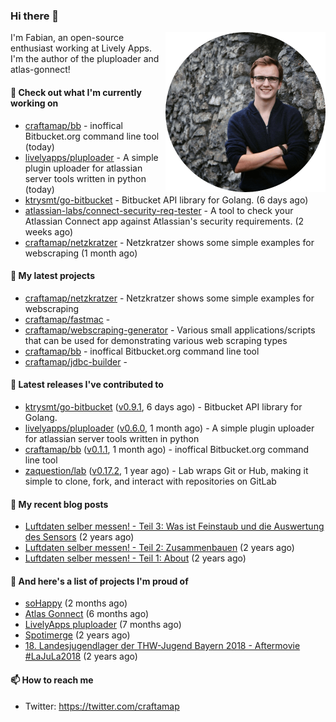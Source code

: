 ### Hi there 👋

<img src="https://raw.githubusercontent.com/craftamap/craftamap/master/assets/profile_picture.png" align="right" width="256"/>

I'm Fabian, an open-source enthusiast working at Lively Apps. I'm the author of the pluploader and atlas-gonnect!

#### 👷 Check out what I'm currently working on

- [craftamap/bb](https://github.com/craftamap/bb) - inoffical Bitbucket.org command line tool (today)
- [livelyapps/pluploader](https://github.com/livelyapps/pluploader) - A simple plugin uploader for atlassian server tools written in python (today)
- [ktrysmt/go-bitbucket](https://github.com/ktrysmt/go-bitbucket) - Bitbucket API library for Golang. (6 days ago)
- [atlassian-labs/connect-security-req-tester](https://github.com/atlassian-labs/connect-security-req-tester) - A tool to check your Atlassian Connect app against Atlassian&#39;s security requirements. (2 weeks ago)
- [craftamap/netzkratzer](https://github.com/craftamap/netzkratzer) - Netzkratzer shows some simple examples for webscraping (1 month ago)

#### 🌱 My latest projects

- [craftamap/netzkratzer](https://github.com/craftamap/netzkratzer) - Netzkratzer shows some simple examples for webscraping
- [craftamap/fastmac](https://github.com/craftamap/fastmac) - 
- [craftamap/webscraping-generator](https://github.com/craftamap/webscraping-generator) - Various small applications/scripts that can be used for demonstrating various web scraping types
- [craftamap/bb](https://github.com/craftamap/bb) - inoffical Bitbucket.org command line tool
- [craftamap/jdbc-builder](https://github.com/craftamap/jdbc-builder) - 

#### 🔭 Latest releases I've contributed to

- [ktrysmt/go-bitbucket](https://github.com/ktrysmt/go-bitbucket) ([v0.9.1](https://github.com/ktrysmt/go-bitbucket/releases/tag/v0.9.1), 6 days ago) - Bitbucket API library for Golang.
- [livelyapps/pluploader](https://github.com/livelyapps/pluploader) ([v0.6.0](https://github.com/livelyapps/pluploader/releases/tag/v0.6.0), 1 month ago) - A simple plugin uploader for atlassian server tools written in python
- [craftamap/bb](https://github.com/craftamap/bb) ([v0.1.1](https://github.com/craftamap/bb/releases/tag/v0.1.1), 1 month ago) - inoffical Bitbucket.org command line tool
- [zaquestion/lab](https://github.com/zaquestion/lab) ([v0.17.2](https://github.com/zaquestion/lab/releases/tag/v0.17.2), 1 year ago) - Lab wraps Git or Hub, making it simple to clone, fork, and interact with repositories on GitLab

#### 📜 My recent blog posts


- [Luftdaten selber messen! - Teil 3: Was ist Feinstaub und die Auswertung des Sensors](https://dev.siegelfabian.de/posts/2018/02/luftdaten3/) (2 years ago)
- [Luftdaten selber messen! - Teil 2: Zusammenbauen](https://dev.siegelfabian.de/posts/2018/02/luftdaten2/) (2 years ago)
- [Luftdaten selber messen! - Teil 1: About](https://dev.siegelfabian.de/posts/2018/02/luftdaten1/) (2 years ago)

#### 🦚 And here's a list of projects I'm proud of

- [soHappy](https://dev.siegelfabian.de/projects/2020/sohappy/) (2 months ago)
- [Atlas Gonnect](https://dev.siegelfabian.de/projects/2020/atlas-gonnect/) (6 months ago)
- [LivelyApps pluploader](https://dev.siegelfabian.de/projects/2020/pluploader/) (7 months ago)
- [Spotimerge](https://dev.siegelfabian.de/projects/2019/spotimerge/) (2 years ago)
- [18. Landesjugendlager der THW-Jugend Bayern 2018 - Aftermovie #LaJuLa2018](https://dev.siegelfabian.de/projects/2018/lajula/) (2 years ago)

#### 📫 How to reach me

- Twitter: https://twitter.com/craftamap
